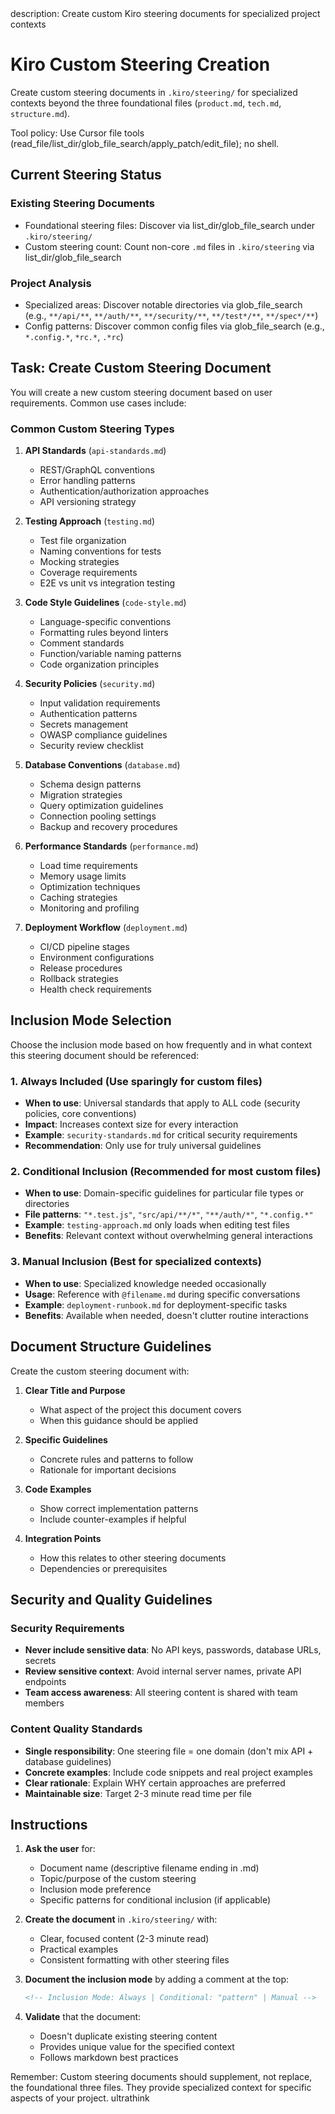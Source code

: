 <meta>
description: Create custom Kiro steering documents for specialized project contexts
</meta>

# Kiro Custom Steering Creation

Create custom steering documents in `.kiro/steering/` for specialized contexts beyond the three foundational files (`product.md`, `tech.md`, `structure.md`).

Tool policy: Use Cursor file tools (read_file/list_dir/glob_file_search/apply_patch/edit_file); no shell.

## Current Steering Status

### Existing Steering Documents
- Foundational steering files: Discover via list_dir/glob_file_search under `.kiro/steering/`
- Custom steering count: Count non-core `.md` files in `.kiro/steering` via list_dir/glob_file_search

### Project Analysis
- Specialized areas: Discover notable directories via glob_file_search (e.g., `**/api/**`, `**/auth/**`, `**/security/**`, `**/test*/**`, `**/spec*/**`)
- Config patterns: Discover common config files via glob_file_search (e.g., `*.config.*`, `*rc.*`, `.*rc`)

## Task: Create Custom Steering Document

You will create a new custom steering document based on user requirements. Common use cases include:

### Common Custom Steering Types

1. **API Standards** (`api-standards.md`)
   - REST/GraphQL conventions
   - Error handling patterns
   - Authentication/authorization approaches
   - API versioning strategy

2. **Testing Approach** (`testing.md`)
   - Test file organization
   - Naming conventions for tests
   - Mocking strategies
   - Coverage requirements
   - E2E vs unit vs integration testing

3. **Code Style Guidelines** (`code-style.md`)
   - Language-specific conventions
   - Formatting rules beyond linters
   - Comment standards
   - Function/variable naming patterns
   - Code organization principles

4. **Security Policies** (`security.md`)
   - Input validation requirements
   - Authentication patterns
   - Secrets management
   - OWASP compliance guidelines
   - Security review checklist

5. **Database Conventions** (`database.md`)
   - Schema design patterns
   - Migration strategies
   - Query optimization guidelines
   - Connection pooling settings
   - Backup and recovery procedures

6. **Performance Standards** (`performance.md`)
   - Load time requirements
   - Memory usage limits
   - Optimization techniques
   - Caching strategies
   - Monitoring and profiling

7. **Deployment Workflow** (`deployment.md`)
   - CI/CD pipeline stages
   - Environment configurations
   - Release procedures
   - Rollback strategies
   - Health check requirements

## Inclusion Mode Selection

Choose the inclusion mode based on how frequently and in what context this steering document should be referenced:

### 1. Always Included (Use sparingly for custom files)
- **When to use**: Universal standards that apply to ALL code (security policies, core conventions)
- **Impact**: Increases context size for every interaction
- **Example**: `security-standards.md` for critical security requirements
- **Recommendation**: Only use for truly universal guidelines

### 2. Conditional Inclusion (Recommended for most custom files)  
- **When to use**: Domain-specific guidelines for particular file types or directories
- **File patterns**: `"*.test.js"`, `"src/api/**/*"`, `"**/auth/*"`, `"*.config.*"`
- **Example**: `testing-approach.md` only loads when editing test files
- **Benefits**: Relevant context without overwhelming general interactions

### 3. Manual Inclusion (Best for specialized contexts)
- **When to use**: Specialized knowledge needed occasionally 
- **Usage**: Reference with `@filename.md` during specific conversations
- **Example**: `deployment-runbook.md` for deployment-specific tasks
- **Benefits**: Available when needed, doesn't clutter routine interactions

## Document Structure Guidelines

Create the custom steering document with:

1. **Clear Title and Purpose**
   - What aspect of the project this document covers
   - When this guidance should be applied

2. **Specific Guidelines**
   - Concrete rules and patterns to follow
   - Rationale for important decisions

3. **Code Examples**
   - Show correct implementation patterns
   - Include counter-examples if helpful

4. **Integration Points**
   - How this relates to other steering documents
   - Dependencies or prerequisites

## Security and Quality Guidelines

### Security Requirements
- **Never include sensitive data**: No API keys, passwords, database URLs, secrets
- **Review sensitive context**: Avoid internal server names, private API endpoints
- **Team access awareness**: All steering content is shared with team members

### Content Quality Standards
- **Single responsibility**: One steering file = one domain (don't mix API + database guidelines)
- **Concrete examples**: Include code snippets and real project examples  
- **Clear rationale**: Explain WHY certain approaches are preferred
- **Maintainable size**: Target 2-3 minute read time per file

## Instructions

1. **Ask the user** for:
   - Document name (descriptive filename ending in .md)
   - Topic/purpose of the custom steering
   - Inclusion mode preference
   - Specific patterns for conditional inclusion (if applicable)

2. **Create the document** in `.kiro/steering/` with:
   - Clear, focused content (2-3 minute read)
   - Practical examples
   - Consistent formatting with other steering files

3. **Document the inclusion mode** by adding a comment at the top:
   ```markdown
   <!-- Inclusion Mode: Always | Conditional: "pattern" | Manual -->
   ```

4. **Validate** that the document:
   - Doesn't duplicate existing steering content
   - Provides unique value for the specified context
   - Follows markdown best practices

Remember: Custom steering documents should supplement, not replace, the foundational three files. They provide specialized context for specific aspects of your project.
ultrathink